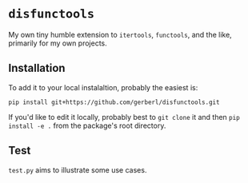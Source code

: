 # `disfunctools`

My own tiny humble extension to `itertools`, `functools`, and the like, primarily for my own projects. 


## Installation

To add it to your local instalaltion, probably the easiest is:

`pip install git+https://github.com/gerberl/disfunctools.git`

If you'd like to edit it locally, probably best to `git clone` it and then `pip install -e .` from the package's root directory.


## Test

`test.py` aims to illustrate some use cases.


